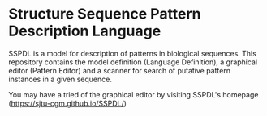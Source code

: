 # Structure Sequence Pattern Description Language

SSPDL is a model for description of patterns in biological sequences. This repository contains the model definition (Language Definition), a graphical editor (Pattern Editor) and a scanner for search of putative pattern instances in a given sequence.

You may have a tried of the graphical editor by visiting SSPDL's homepage (https://sjtu-cgm.github.io/SSPDL/)
